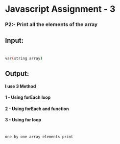 # Javascript Assignment - 3
### P2:- Print all the elements of the array
## Input: 
#
```sh
var(string array)
```
## Output: 
#### I use 3 Method
#### 1 - Using forEach loop
#### 2 - Using forEach and function
#### 3 - Using for loop 
#
```sh
one by one array elements print
```